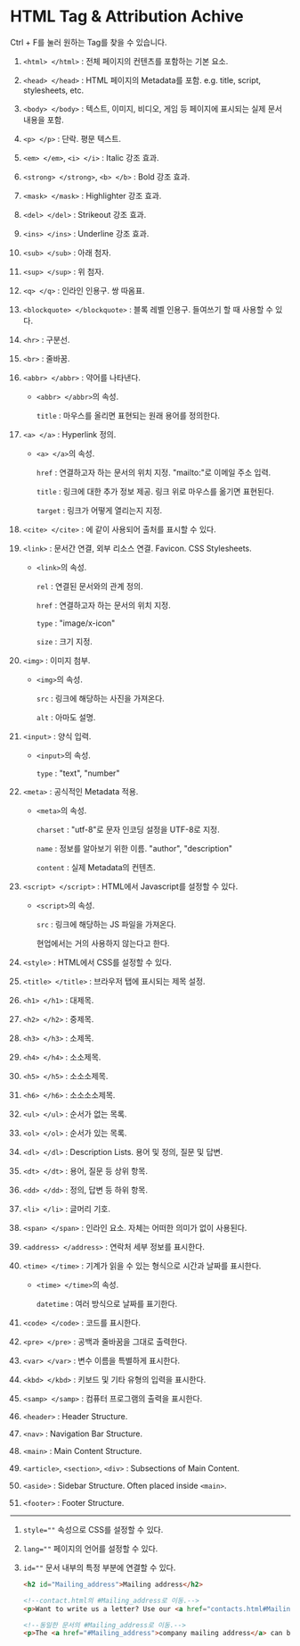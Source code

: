 # HTML Tag & Attribution Achive

Ctrl + F를 눌러 원하는 Tag를 찾을 수 있습니다.

1. `<html> </html>` : 전체 페이지의 컨텐츠를 포함하는 기본 요소.

2. `<head> </head>` : HTML 페이지의 Metadata를 포함. e.g. title, script, stylesheets, etc.

3. `<body> </body>` : 텍스트, 이미지, 비디오, 게임 등 페이지에 표시되는 실제 문서 내용을 포함.

4. `<p> </p>` : 단락. 평문 텍스트.

5. `<em> </em>`, `<i> </i>` : Italic 강조 효과.

6. `<strong> </strong>`, `<b> </b>` : Bold 강조 효과.

7. `<mask> </mask>` : Highlighter 강조 효과.

8. `<del> </del>` : Strikeout 강조 효과.

9. `<ins> </ins>` : Underline 강조 효과.

10. `<sub> </sub>` : 아래 첨자.


11. `<sup> </sup>` : 위 첨자.

12. `<q> </q>` : 인라인 인용구. 쌍 따옴표.

13. `<blockquote> </blockquote>` : 블록 레벨 인용구. 들여쓰기 할 때 사용할 수 있다.

14. `<hr>` : 구분선.

15. `<br>` : 줄바꿈.

16. `<abbr> </abbr>` : 약어를 나타낸다.
    - `<abbr> </abbr>`의 속성.

        `title` : 마우스를 올리면 표현되는 원래 용어를 정의한다.

17. `<a> </a>` : Hyperlink 정의.
    - `<a> </a>`의 속성.

        `href` : 연결하고자 하는 문서의 위치 지정. "mailto:"로 이메일 주소 입력.

        `title` : 링크에 대한 추가 정보 제공. 링크 위로 마우스를 옮기면 표현된다.

        `target` : 링크가 어떻게 열리는지 지정.

18. `<cite> </cite>` : <a>에 같이 사용되어 출처를 표시할 수 있다.

19. `<link>` : 문서간 연결, 외부 리소스 연결. Favicon. CSS Stylesheets.
    - `<link>`의 속성.

        `rel` : 연결된 문서와의 관계 정의.

        `href` : 연결하고자 하는 문서의 위치 지정.

        `type` : "image/x-icon"

        `size` : 크기 지정.

20. `<img>` : 이미지 첨부.
    - `<img>`의 속성.

        `src` : 링크에 해당하는 사진을 가져온다.

        `alt` : 아마도 설명.

21. `<input>` : 양식 입력.
    - `<input>`의 속성.

        `type` : "text", "number"

22. `<meta>` : 공식적인 Metadata 적용.
    - `<meta>`의 속성.

        `charset` : "utf-8"로 문자 인코딩 설정을 UTF-8로 지정.

        `name` : 정보를 알아보기 위한 이름. "author", "description"

        `content` : 실제 Metadata의 컨텐츠.

23. `<script> </script>` : HTML에서 Javascript를 설정할 수 있다.
    - `<script>`의 속성.

        `src` : 링크에 해당하는 JS 파일을 가져온다.

        현업에서는 거의 사용하지 않는다고 한다.

24. `<style>` : HTML에서 CSS를 설정할 수 있다.

25. `<title> </title>` : 브라우저 탭에 표시되는 제목 설정.

26. `<h1> </h1>` : 대제목.

27. `<h2> </h2>` : 중제목.

28. `<h3> </h3>` : 소제목.

29. `<h4> </h4>` : 소소제목.

30. `<h5> </h5>` : 소소소제목.

31. `<h6> </h6>` : 소소소소제목.

32. `<ul> </ul>` : 순서가 없는 목록.

33. `<ol> </ol>` : 순서가 있는 목록.

34. `<dl> </dl>` : Description Lists. 용어 및 정의, 질문 및 답변.

35. `<dt> </dt>` : 용어, 질문 등 상위 항목.

36. `<dd> </dd>` : 정의, 답변 등 하위 항목.

37. `<li> </li>` : 글머리 기호.

38. `<span> </span>` : 인라인 요소. 자체는 어떠한 의미가 없이 사용된다.

39. `<address> </address>` : 연락처 세부 정보를 표시한다.

40. `<time> </time>` : 기계가 읽을 수 있는 형식으로 시간과 날짜를 표시한다.
    - `<time> </time>`의 속성.

        `datetime` : 여러 방식으로 날짜를 표기한다.

41. `<code> </code>` : 코드를 표시한다.

42. `<pre> </pre>` : 공백과 줄바꿈을 그대로 출력한다.

43. `<var> </var>` : 변수 이름을 특별하게 표시한다.

44. `<kbd> </kbd>` : 키보드 및 기타 유형의 입력을 표시한다.

45. `<samp> </samp>` : 컴퓨터 프로그램의 출력을 표시한다.

46. `<header>` : Header Structure.

47. `<nav>` : Navigation Bar Structure.

48. `<main>` : Main Content Structure.

49. `<article>`, `<section>`, `<div>` : Subsections of Main Content.

50. `<aside>` : Sidebar Structure. Often placed inside `<main>`.

51. `<footer>` : Footer Structure.

---

1. `style=""` 속성으로 CSS를 설정할 수 있다.

2. `lang=""` 페이지의 언어를 설정할 수 있다.

3. `id=""` 문서 내부의 특정 부분에 연결할 수 있다.

    ```html
    <h2 id="Mailing_address">Mailing address</h2>

    <!--contact.html의 #Mailing_address로 이동.-->
    <p>Want to write us a letter? Use our <a href="contacts.html#Mailing_address">mailing address</a>.</p>

    <!--동일한 문서의 #Mailing_address로 이동.-->
    <p>The <a href="#Mailing_address">company mailing address</a> can be found at the bottom of this page.</p>
    ```